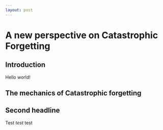 ```yaml
---
layout: post
---
```

# A new perspective on Catastrophic Forgetting

## Introduction

Hello world!

## The mechanics of Catastrophic forgetting

## Second headline

Test *test* test
